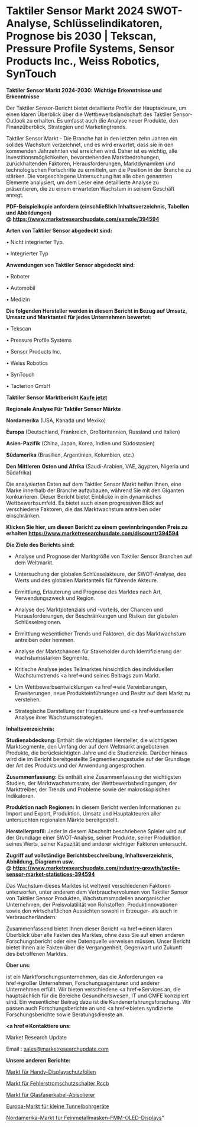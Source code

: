 # Taktiler Sensor Markt 2024 SWOT-Analyse, Schlüsselindikatoren, Prognose bis 2030 | Tekscan, Pressure Profile Systems, Sensor Products Inc., Weiss Robotics, SynTouch

<strong>Taktiler Sensor Markt 2024-2030: Wichtige Erkenntnisse und Erkenntnisse</strong>

Der Taktiler Sensor-Bericht bietet detaillierte Profile der Hauptakteure, um einen klaren Überblick über die Wettbewerbslandschaft des Taktiler Sensor-Outlook zu erhalten. Es umfasst auch die Analyse neuer Produkte, den Finanzüberblick, Strategien und Marketingtrends.

Taktiler Sensor Markt - Die Branche hat in den letzten zehn Jahren ein solides Wachstum verzeichnet, und es wird erwartet, dass sie in den kommenden Jahrzehnten viel erreichen wird. Daher ist es wichtig, alle Investitionsmöglichkeiten, bevorstehenden Marktbedrohungen, zurückhaltenden Faktoren, Herausforderungen, Marktdynamiken und technologischen Fortschritte zu ermitteln, um die Position in der Branche zu stärken. Die vorgeschlagene Untersuchung hat alle oben genannten Elemente analysiert, um dem Leser eine detaillierte Analyse zu präsentieren, die zu einem erwarteten Wachstum in seinem Geschäft anregt.

<strong><b>PDF-Beispielkopie anfordern (einschließlich Inhaltsverzeichnis, Tabellen und Abbildungen) @ </b></strong><strong><a href=https://www.marketresearchupdate.com/sample/394594><strong>https://www.marketresearchupdate.com/sample/394594</u></a></strong></strong>

<strong>Arten von Taktiler Sensor abgedeckt sind:</strong>

• Nicht integrierter Typ.

• Integrierter Typ

<strong>Anwendungen von Taktiler Sensor abgedeckt sind:</strong>

• Roboter

• Automobil

• Medizin

<strong>Die folgenden Hersteller werden in diesem Bericht in Bezug auf Umsatz, Umsatz und Marktanteil für jedes Unternehmen bewertet:</strong>

• Tekscan

• Pressure Profile Systems

• Sensor Products Inc.

• Weiss Robotics

• SynTouch

• Tacterion GmbH

<strong>Taktiler Sensor Marktbericht <a href=https://www.marketresearchupdate.com/buynow/394594>Kaufe jetzt</a></strong>

<strong>Regionale Analyse Für Taktiler Sensor Märkte</strong>

<strong>Nordamerika</strong> (USA, Kanada und Mexiko)

<strong>Europa</strong> (Deutschland, Frankreich, Großbritannien, Russland und Italien)

<strong>Asien-Pazifik</strong> (China, Japan, Korea, Indien und Südostasien)

<strong>Südamerika</strong> (Brasilien, Argentinien, Kolumbien, etc.)

<strong>Den Mittleren</strong> <strong>Osten und Afrika</strong> (Saudi-Arabien, VAE, ägypten, Nigeria und Südafrika)

Die analysierten Daten auf dem Taktiler Sensor Markt helfen Ihnen, eine Marke innerhalb der Branche aufzubauen, während Sie mit den Giganten konkurrieren. Dieser Bericht bietet Einblicke in ein dynamisches Wettbewerbsumfeld. Es bietet auch einen progressiven Blick auf verschiedene Faktoren, die das Marktwachstum antreiben oder einschränken.

<strong>Klicken Sie hier, um diesen Bericht zu einem gewinnbringenden Preis zu erhalten
</strong><strong><a href=https://www.marketresearchupdate.com/discount/394594>https://www.marketresearchupdate.com/discount/394594</b></u></strong></a>

<strong>Die Ziele des Berichts sind:</strong>

- Analyse und Prognose der Marktgröße von Taktiler Sensor Branchen auf dem Weltmarkt.

- Untersuchung der globalen Schlüsselakteure, der SWOT-Analyse, des Werts und des globalen Marktanteils für führende Akteure.

- Ermittlung, Erläuterung und Prognose des Marktes nach Art, Verwendungszweck und Region.

- Analyse des Marktpotenzials und -vorteils, der Chancen und Herausforderungen, der Beschränkungen und Risiken der globalen Schlüsselregionen.

- Ermittlung wesentlicher Trends und Faktoren, die das Marktwachstum antreiben oder hemmen.

- Analyse der Marktchancen für Stakeholder durch Identifizierung der wachstumsstarken Segmente.

- Kritische Analyse jedes Teilmarktes hinsichtlich des individuellen Wachstumstrends <a href=>und</a> seines Beitrags zum Markt.

- Um Wettbewerbsentwicklungen <a href=>wie</a> Vereinbarungen, Erweiterungen, neue Produkteinführungen und Besitz auf dem Markt zu verstehen.

- Strategische Darstellung der Hauptakteure und <a href=>umfas</a>sende Analyse ihrer Wachstumsstrategien.

<strong>Inhaltsverzeichnis:</strong>

<strong>Studienabdeckung:</strong> Enthält die wichtigsten Hersteller, die wichtigsten Marktsegmente, den Umfang der auf dem Weltmarkt angebotenen Produkte, die berücksichtigten Jahre und die Studienziele. Darüber hinaus wird die im Bericht bereitgestellte Segmentierungsstudie auf der Grundlage der Art des Produkts und der Anwendung angesprochen.

<strong>Zusammenfassung:</strong> Es enthält eine Zusammenfassung der wichtigsten Studien, der Marktwachstumsrate, der Wettbewerbsbedingungen, der Markttreiber, der Trends und Probleme sowie der makroskopischen Indikatoren.

<strong>Produktion nach Regionen:</strong> In diesem Bericht werden Informationen zu Import und Export, Produktion, Umsatz und Hauptakteuren aller untersuchten regionalen Märkte bereitgestellt.

<strong>Herstellerprofil:</strong> Jeder in diesem Abschnitt beschriebene Spieler wird auf der Grundlage einer SWOT-Analyse, seiner Produkte, seiner Produktion, seines Werts, seiner Kapazität und anderer wichtiger Faktoren untersucht.

<strong><b>Zugriff auf vollständige Berichtsbeschreibung, Inhaltsverzeichnis, Abbildung, Diagramm usw. @ </b></strong><strong><a href=https://www.marketresearchupdate.com/industry-growth/tactile-sensor-market-statistices-394594>https://www.marketresearchupdate.com/industry-growth/tactile-sensor-market-statistices-394594</a></strong>

Das Wachstum dieses Marktes ist weltweit verschiedenen Faktoren unterworfen, unter anderem dem Verbrauchervolumen von Taktiler Sensor von Taktiler Sensor Produkten, Wachstumsmodellen anorganischer Unternehmen, der Preisvolatilität von Rohstoffen, Produktinnovationen sowie den wirtschaftlichen Aussichten sowohl in Erzeuger- als auch in Verbraucherländern.

Zusammenfassend bietet Ihnen dieser Bericht <a href=>einen</a> klaren Überblick über alle Fakten des Marktes, ohne dass Sie auf einen anderen Forschungsbericht oder eine Datenquelle verweisen müssen. Unser Bericht bietet Ihnen alle Fakten über die Vergangenheit, Gegenwart und Zukunft des betroffenen Marktes.

<strong>Über uns:</strong>

 ist ein Marktforschungsunternehmen, das die Anforderungen <a href=>großer</a> Unternehmen, Forschungsagenturen und anderer Unternehmen erfüllt. Wir bieten verschiedene <a href=>Services</a> an, die hauptsächlich für die Bereiche Gesundheitswesen, IT und CMFE konzipiert sind. Ein wesentlicher Beitrag dazu ist die Kundenerfahrungsforschung. Wir passen auch Forschungsberichte an und <a href=>bieten</a> syndizierte Forschungsberichte sowie Beratungsdienste an.

<strong><a href=>Kontaktiere uns:</a></strong>

Market Research Update

Email : sales@marketresearchupdate.com

<strong>Unsere anderen Berichte:</strong>

<a href=https://www.linkedin.com/pulse/cell-phone-screen-protectors-market-latest>Markt für Handy-Displayschutzfolien</a>

<a href=https://www.linkedin.com/pulse/residual-current-circuit-breaker-rccb-market-demand-future>Markt für Fehlerstromschutzschalter Rccb</a>

<a href=https://www.linkedin.com/pulse/fiber-optic-cable-strippers-market-sizing-up-anticipating>Markt für Glasfaserkabel-Abisolierer</a>

<a href=https://www.linkedin.com/pulse/europe-small-tunneling-boring-equipment-market>Europa-Markt für kleine Tunnelbohrgeräte</a>

<a href=https://www.linkedin.com/pulse/north-america-fine-metal-mask-fmm-oled-displays-market>Nordamerika-Markt für Feinmetallmasken-FMM-OLED-Displays</a>"
